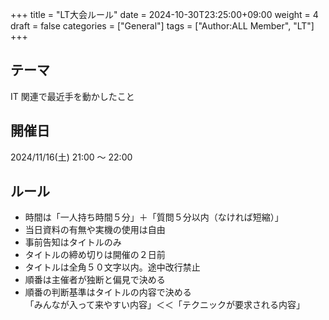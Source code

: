 +++
title = "LT大会ルール"
date = 2024-10-30T23:25:00+09:00
weight = 4
draft = false
categories = ["General"]
tags = ["Author:ALL Member", "LT"]
+++

## テーマ

IT 関連で最近手を動かしたこと

## 開催日

2024/11/16(土) 21:00 ～ 22:00

## ルール

- 時間は「一人持ち時間５分」＋「質問５分以内（なければ短縮）」
- 当日資料の有無や実機の使用は自由
- 事前告知はタイトルのみ
- タイトルの締め切りは開催の２日前
- タイトルは全角５０文字以内。途中改行禁止
- 順番は主催者が独断と偏見で決める
- 順番の判断基準はタイトルの内容で決める \
  「みんなが入って来やすい内容」＜＜「テクニックが要求される内容」
